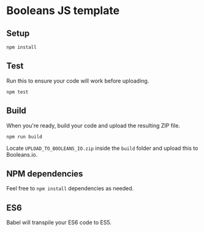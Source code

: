 # Booleans JS template

## Setup

    npm install

## Test

Run this to ensure your code will work before uploading.

    npm test

## Build

When you're ready, build your code and upload the resulting ZIP file.

    npm run build

Locate `UPLOAD_TO_BOOLEANS_IO.zip` inside the `build` folder and upload this to Booleans.io.

## NPM dependencies

Feel free to `npm install` dependencies as needed.

## ES6

Babel will transpile your ES6 code to ES5.